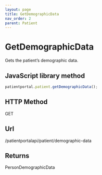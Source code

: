 ```yaml
---
layout: page
title: GetDemographicData
nav_order: 2
parent: Patient
---
```


# GetDemographicData

Gets the patient’s demographic data.

## JavaScript library method

```javascript
patientportal.patient.getDemographicData();
```

## HTTP Method

GET

## ****Url****

/patientportalapi/patient/demographic-data

## Returns

PersonDemographicData
